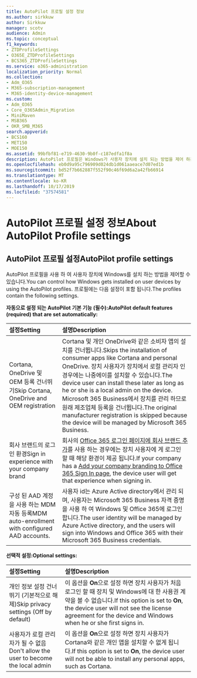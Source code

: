 ```yaml
---
title: AutoPilot 프로필 설정 정보
ms.author: sirkkuw
author: Sirkkuw
manager: scotv
audience: Admin
ms.topic: conceptual
f1_keywords:
- ZTDProfileSettings
- O365E_ZTDProfileSettings
- BCS365_ZTDProfileSettings
ms.service: o365-administration
localization_priority: Normal
ms.collection:
- Adm_O365
- M365-subscription-management
- M365-identity-device-management
ms.custom:
- Adm_O365
- Core_O365Admin_Migration
- MiniMaven
- MSB365
- OKR_SMB_M365
search.appverid:
- BCS160
- MET150
- MOE150
ms.assetid: 99bfbf81-e719-4630-9b0f-c187edfa1f8a
description: AutoPilot 프로필은 Windows가 사용자 장치에 설치 되는 방법을 제어 하는 데 도움이 됩니다. 이 프로필에는 Cortana 설치 건너뛰기와 같은 기본 설정과 선택적 설정이 포함 되어 있습니다.
ms.openlocfilehash: eb0d9a95c796909d024db1d061aaeace7d07ed1b
ms.sourcegitcommit: bd52f7b662887f552f90c46f69d6a2a42fb66914
ms.translationtype: MT
ms.contentlocale: ko-KR
ms.lasthandoff: 10/17/2019
ms.locfileid: "37574581"
---
```

# <a name="about-autopilot-profile-settings"></a><span data-ttu-id="a4f1d-104">AutoPilot 프로필 설정 정보</span><span class="sxs-lookup"><span data-stu-id="a4f1d-104">About AutoPilot Profile settings</span></span>

## <a name="autopilot-profile-settings"></a><span data-ttu-id="a4f1d-105">AutoPilot 프로필 설정</span><span class="sxs-lookup"><span data-stu-id="a4f1d-105">AutoPilot profile settings</span></span>

<span data-ttu-id="a4f1d-106">AutoPilot 프로필을 사용 하 여 사용자 장치에 Windows를 설치 하는 방법을 제어할 수 있습니다.</span><span class="sxs-lookup"><span data-stu-id="a4f1d-106">You can control how Windows gets installed on user devices by using the AutoPilot profiles.</span></span> <span data-ttu-id="a4f1d-107">프로필에는 다음 설정이 포함 됩니다.</span><span class="sxs-lookup"><span data-stu-id="a4f1d-107">The profiles contain the following settings.</span></span>
  
 <span data-ttu-id="a4f1d-108">**자동으로 설정 되는 AutoPilot 기본 기능 (필수):**</span><span class="sxs-lookup"><span data-stu-id="a4f1d-108">**AutoPilot default features (required) that are set automatically:**</span></span>
  
|<span data-ttu-id="a4f1d-109">**설정**</span><span class="sxs-lookup"><span data-stu-id="a4f1d-109">**Setting**</span></span>|<span data-ttu-id="a4f1d-110">**설명**</span><span class="sxs-lookup"><span data-stu-id="a4f1d-110">**Description**</span></span>|
|:-----|:-----|
|<span data-ttu-id="a4f1d-111">Cortana, OneDrive 및 OEM 등록 건너뛰기</span><span class="sxs-lookup"><span data-stu-id="a4f1d-111">Skip Cortana, OneDrive and OEM registration</span></span>  <br/> |<span data-ttu-id="a4f1d-112">Cortana 및 개인 OneDrive와 같은 소비자 앱의 설치를 건너뜁니다.</span><span class="sxs-lookup"><span data-stu-id="a4f1d-112">Skips the installation of consumer apps like Cortana and personal OneDrive.</span></span> <span data-ttu-id="a4f1d-113">장치 사용자가 장치에서 로컬 관리자 인 경우에는 나중에이를 설치할 수 있습니다.</span><span class="sxs-lookup"><span data-stu-id="a4f1d-113">The device user can install these later as long as he or she is a local admin on the device.</span></span> <span data-ttu-id="a4f1d-114">Microsoft 365 Business에서 장치를 관리 하므로 원래 제조업체 등록을 건너뜁니다.</span><span class="sxs-lookup"><span data-stu-id="a4f1d-114">The original manufacturer registration is skipped because the device will be managed by Microsoft 365 Business.</span></span>  <br/> |
|<span data-ttu-id="a4f1d-115">회사 브랜드의 로그인 환경</span><span class="sxs-lookup"><span data-stu-id="a4f1d-115">Sign in experience with your company brand</span></span>  <br/> |<span data-ttu-id="a4f1d-116">회사의 [Office 365 로그인 페이지에 회사 브랜드 추가](https://support.office.com/article/a1229cdb-ce19-4da5-90c7-2b9b146aef0a)를 사용 하는 경우에는 장치 사용자에 게 로그인 할 때 해당 환경이 제공 됩니다.</span><span class="sxs-lookup"><span data-stu-id="a4f1d-116">If your company has a [Add your company branding to Office 365 Sign In page](https://support.office.com/article/a1229cdb-ce19-4da5-90c7-2b9b146aef0a), the device user will get that experience when signing in.</span></span>  <br/> |
|<span data-ttu-id="a4f1d-117">구성 된 AAD 계정을 사용 하는 MDM 자동 등록</span><span class="sxs-lookup"><span data-stu-id="a4f1d-117">MDM auto-enrollment with configured AAD accounts.</span></span>  <br/> |<span data-ttu-id="a4f1d-118">사용자 id는 Azure Active directory에서 관리 되며, 사용자는 Microsoft 365 Business 자격 증명을 사용 하 여 Windows 및 Office 365에 로그인 합니다.</span><span class="sxs-lookup"><span data-stu-id="a4f1d-118">The user identity will be managed by Azure Active directory, and the users will sign into Windows and Office 365 with their Microsoft 365 Business credentials.</span></span>  <br/> |
   
 <span data-ttu-id="a4f1d-119">**선택적 설정:**</span><span class="sxs-lookup"><span data-stu-id="a4f1d-119">**Optional settings:**</span></span>
  
|<span data-ttu-id="a4f1d-120">**설정**</span><span class="sxs-lookup"><span data-stu-id="a4f1d-120">**Setting**</span></span>|<span data-ttu-id="a4f1d-121">**설명**</span><span class="sxs-lookup"><span data-stu-id="a4f1d-121">**Description**</span></span>|
|:-----|:-----|
|<span data-ttu-id="a4f1d-122">개인 정보 설정 건너뛰기 (기본적으로 해제)</span><span class="sxs-lookup"><span data-stu-id="a4f1d-122">Skip privacy settings (Off by default)</span></span>  <br/> |<span data-ttu-id="a4f1d-123">이 옵션을 **On**으로 설정 하면 장치 사용자가 처음 로그인 할 때 장치 및 Windows에 대 한 사용권 계약을 볼 수 없습니다.</span><span class="sxs-lookup"><span data-stu-id="a4f1d-123">If this option is set to **On**, the device user will not see the license agreement for the device and Windows when he or she first signs in.</span></span>  <br/> |
|<span data-ttu-id="a4f1d-124">사용자가 로컬 관리자가 될 수 없음</span><span class="sxs-lookup"><span data-stu-id="a4f1d-124">Don't allow the user to become the local admin</span></span>  <br/> |<span data-ttu-id="a4f1d-125">이 옵션을 **On**으로 설정 하면 장치 사용자가 Cortana와 같은 개인 앱을 설치할 수 없게 됩니다.</span><span class="sxs-lookup"><span data-stu-id="a4f1d-125">If this option is set to **On**, the device user will not be able to install any personal apps, such as Cortana.</span></span>  <br/> |
   
